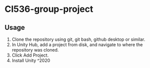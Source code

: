 # CI536-group-project



## Usage

1. Clone the repository using git, git bash, github desktop or similar.
3. In Unity Hub, add a project from disk, and navigate to where the repository was cloned.
4. Click Add Project.
5. Install Unity ^2020
